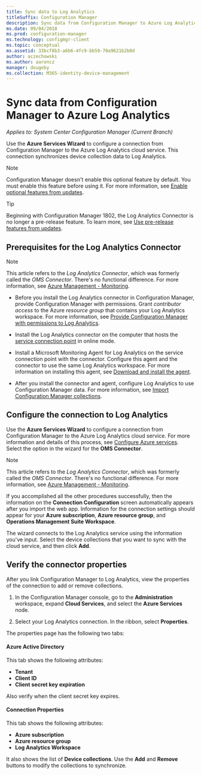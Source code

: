 ```yaml
---
title: Sync data to Log Analytics
titleSuffix: Configuration Manager
description: Sync data from Configuration Manager to Azure Log Analytics.
ms.date: 09/04/2018
ms.prod: configuration-manager
ms.technology: configmgr-client
ms.topic: conceptual
ms.assetid: 33bcf8b3-a6b6-4fc9-bb59-70a9621b2b0d
author: aczechowski
ms.author: aaroncz
manager: dougeby
ms.collection: M365-identity-device-management
---
```


#  Sync data from Configuration Manager to Azure Log Analytics

*Applies to: System Center Configuration Manager (Current Branch)*

<!--1258052-->
Use the **Azure Services Wizard** to configure a connection from Configuration Manager to the Azure Log Analytics cloud service. This connection synchronizes device collection data to Log Analytics. 

> [!Note]  
> Configuration Manager doesn't enable this optional feature by default. You must enable this feature before using it. For more information, see [Enable optional features from updates](/sccm/core/servers/manage/install-in-console-updates#bkmk_options).<!--505213-->  

> [!TIP]
> Beginning with Configuration Manager 1802, the Log Analytics Connector is no longer a pre-release feature. To learn more, see [Use pre-release features from updates](/sccm/core/servers/manage/pre-release-features).



## Prerequisites for the Log Analytics Connector

> [!Note]  
> This article refers to the *Log Analytics Connector*, which was formerly called the *OMS Connector*. There's no functional difference. For more information, see [Azure Management - Monitoring](https://docs.microsoft.com/azure/monitoring/#operations-management-suite).  

- Before you install the Log Analytics connector in Configuration Manager, provide Configuration Manager with permissions. Grant *contributor access* to the Azure *resource group* that contains your Log Analytics workspace. For more information, see [Provide Configuration Manager with permissions to Log Analytics](https://docs.microsoft.com/azure/log-analytics/log-analytics-sccm#grant-configuration-manager-with-permissions-to-log-analytics).  

- Install the Log Analytics connector on the computer that hosts the [service connection point](/sccm/core/servers/deploy/configure/about-the-service-connection-point) in online mode.  

- Install a Microsoft Monitoring Agent for Log Analytics on the service connection point with the connector. Configure this agent and the connector to use the same Log Analytics workspace. For more information on installing this agent, see [Download and install the agent](https://docs.microsoft.com/azure/log-analytics/log-analytics-sccm#download-and-install-the-agent).  

- After you install the connector and agent, configure Log Analytics to use Configuration Manager data. For more information, see [Import Configuration Manager collections](https://docs.microsoft.com/azure/log-analytics/log-analytics-sccm#import-collections).  



## Configure the connection to Log Analytics

Use the **Azure Services Wizard** to configure a connection from Configuration Manager to the Azure Log Analytics cloud service. For more information and details of this process, see [Configure Azure services](https://docs.microsoft.com/sccm/core/servers/deploy/configure/azure-services-wizard). Select the option in the wizard for the **OMS Connector**. 

> [!Note]  
> This article refers to the *Log Analytics Connector*, which was formerly called the *OMS Connector*. There's no functional difference. For more information, see [Azure Management - Monitoring](https://docs.microsoft.com/azure/monitoring/#operations-management-suite).  

If you accomplished all the other procedures successfully, then the information on the **Connection Configuration** screen automatically appears after you import the web app. Information for the connection settings should appear for your **Azure subscription**, **Azure resource group**, and **Operations Management Suite Workspace**.

The wizard connects to the Log Analytics service using the information you've input. Select the device collections that you want to sync with the cloud service, and then click **Add**.


## Verify the connector properties

After you link Configuration Manager to Log Analytics, view the properties of the connection to add or remove collections. 

1. In the Configuration Manager console, go to the **Administration** workspace, expand **Cloud Services**, and select the **Azure Services** node.  

2. Select your Log Analytics connection. In the ribbon, select **Properties**.  

The properties page has the following two tabs:  

#### Azure Active Directory
This tab shows the following attributes: 
- **Tenant**  
- **Client ID**  
- **Client secret key expiration**  

Also verify when the client secret key expires.

#### Connection Properties
This tab shows the following attributes: 
- **Azure subscription**  
- **Azure resource group**  
- **Log Analytics Workspace**  

It also shows the list of **Device collections**. Use the **Add** and **Remove** buttons to modify the collections to synchronize.
